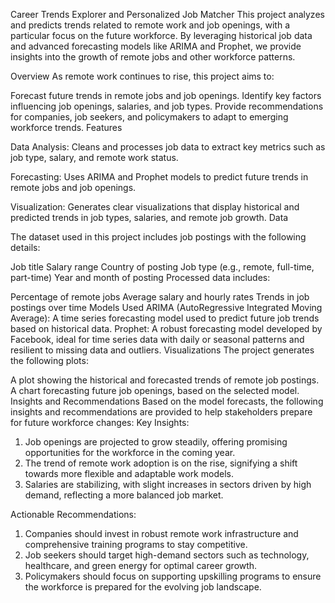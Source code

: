 Career Trends Explorer and Personalized Job Matcher
This project analyzes and predicts trends related to remote work and job openings, with a particular focus on the future workforce. By leveraging historical job data and advanced forecasting models like ARIMA and Prophet, we provide insights into the growth of remote jobs and other workforce patterns.

Overview
As remote work continues to rise, this project aims to:

Forecast future trends in remote jobs and job openings.
Identify key factors influencing job openings, salaries, and job types.
Provide recommendations for companies, job seekers, and policymakers to adapt to emerging workforce trends.
Features

Data Analysis: Cleans and processes job data to extract key metrics such as job type, salary, and remote work status.

Forecasting: Uses ARIMA and Prophet models to predict future trends in remote jobs and job openings.

Visualization: Generates clear visualizations that display historical and predicted trends in job types, salaries, and remote job growth.
Data

The dataset used in this project includes job postings with the following details:

Job title
Salary range
Country of posting
Job type (e.g., remote, full-time, part-time)
Year and month of posting
Processed data includes:

Percentage of remote jobs
Average salary and hourly rates
Trends in job postings over time
Models Used
ARIMA (AutoRegressive Integrated Moving Average): A time series forecasting model used to predict future job trends based on historical data.
Prophet: A robust forecasting model developed by Facebook, ideal for time series data with daily or seasonal patterns and resilient to missing data and outliers.
Visualizations
The project generates the following plots:

A plot showing the historical and forecasted trends of remote job postings.
A chart forecasting future job openings, based on the selected model.
Insights and Recommendations
Based on the model forecasts, the following insights and recommendations are provided to help stakeholders prepare for future workforce changes:
Key Insights:
1. Job openings are projected to grow steadily, offering promising opportunities for the workforce in the coming year.
2. The trend of remote work adoption is on the rise, signifying a shift towards more flexible and adaptable work models.
3. Salaries are stabilizing, with slight increases in sectors driven by high demand, reflecting a more balanced job market.
   
Actionable Recommendations:
1. Companies should invest in robust remote work infrastructure and comprehensive training programs to stay competitive.
2. Job seekers should target high-demand sectors such as technology, healthcare, and green energy for optimal career growth.
3. Policymakers should focus on supporting upskilling programs to ensure the workforce is prepared for the evolving job landscape.
